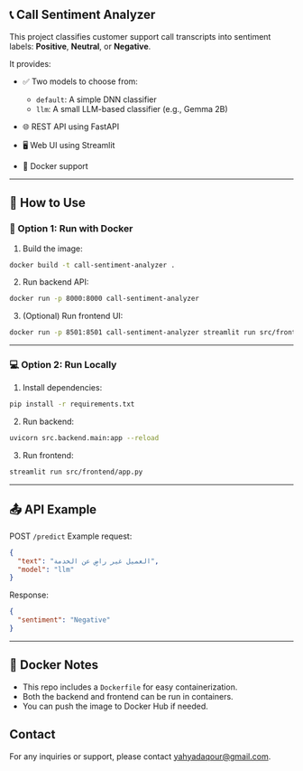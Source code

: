 ## 📞 Call Sentiment Analyzer

This project classifies customer support call transcripts into sentiment labels: **Positive**, **Neutral**, or **Negative**.

It provides:

* ✅ Two models to choose from:

  * `default`: A simple DNN classifier
  * `llm`: A small LLM-based classifier (e.g., Gemma 2B)
* 🌐 REST API using FastAPI
* 🖥️ Web UI using Streamlit
* 🐳 Docker support

---

## 🔧 How to Use

### 🐳 Option 1: Run with Docker

1. Build the image:

```bash
docker build -t call-sentiment-analyzer .
```

2. Run backend API:

```bash
docker run -p 8000:8000 call-sentiment-analyzer
```

3. (Optional) Run frontend UI:

```bash
docker run -p 8501:8501 call-sentiment-analyzer streamlit run src/frontend/app.py
```

---

### 💻 Option 2: Run Locally

1. Install dependencies:

```bash
pip install -r requirements.txt
```

2. Run backend:

```bash
uvicorn src.backend.main:app --reload
```

3. Run frontend:

```bash
streamlit run src/frontend/app.py
```

---

## 📤 API Example

POST `/predict`
Example request:

```json
{
  "text": "العميل غير راضٍ عن الخدمة",
  "model": "llm"
}
```

Response:

```json
{
  "sentiment": "Negative"
}
```

---

## 🐳 Docker Notes

* This repo includes a `Dockerfile` for easy containerization.
* Both the backend and frontend can be run in containers.
* You can push the image to Docker Hub if needed.


## Contact
For any inquiries or support, please contact yahyadaqour@gmail.com.